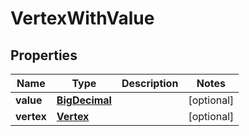 # VertexWithValue

## Properties
Name | Type | Description | Notes
------------ | ------------- | ------------- | -------------
**value** | [**BigDecimal**](BigDecimal.md) |  |  [optional]
**vertex** | [**Vertex**](Vertex.md) |  |  [optional]
